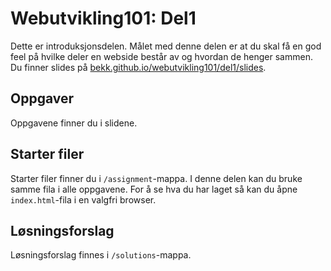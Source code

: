 # Webutvikling101: Del1

Dette er introduksjonsdelen. Målet med denne delen er at du skal få en god feel
på hvilke deler en webside består av og hvordan de henger sammen. Du finner
slides på
[bekk.github.io/webutvikling101/del1/slides](http://bekk.github.io/webutvikling101/del1/slides).

## Oppgaver

Oppgavene finner du i slidene.

## Starter filer

Starter filer finner du i `/assignment`-mappa. I denne delen kan du bruke
samme fila i alle oppgavene. For å se hva du har laget så kan du åpne
`index.html`-fila i en valgfri browser.

## Løsningsforslag

Løsningsforslag finnes i `/solutions`-mappa.
